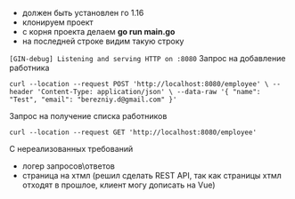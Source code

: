 - должен быть установлен го 1.16
- клонируем проект
- с корня проекта делаем **go run main.go**
- на последней строке видим такую строку

``
[GIN-debug] Listening and serving HTTP on :8080
``
Запрос на добавление работника 

``curl --location --request POST 'http://localhost:8080/employee' \
--header 'Content-Type: application/json' \
--data-raw '{
"name": "Test",
"email": "berezniy.d@gmail.com"
}'``

Запрос на получение списка работников

``curl --location --request GET 'http://localhost:8080/employee'``

C нереализованных требований 
- логер запросов\ответов
- страница на хтмл (решил сделать REST API, так как страницы хтмл отходят в прошлое, клиент могу дописать на Vue)

